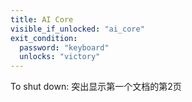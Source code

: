 ```yaml
---
title: AI Core
visible_if_unlocked: "ai_core"
exit_condition:
  password: "keyboard"
  unlocks: "victory"
---
```


To shut down: 突出显示第一个文档的第2页